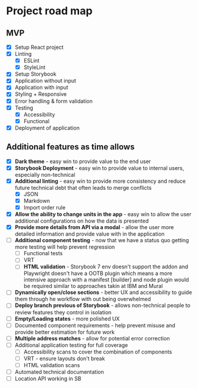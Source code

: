 # Project road map

## MVP

- [x] Setup React project
- [x] Linting
  - [x] ESLint
  - [x] StyleLint
- [x] Setup Storybook
- [x] Application without input
- [x] Application with input
- [x] Styling + Responsive
- [x] Error handling & form validation
- [x] Testing
  - [x] Accessibility
  - [x] Functional
- [x] Deployment of application

## Additional features as time allows

- [x] **Dark theme** - easy win to provide value to the end user
- [x] **Storybook Deployment** - easy win to provide value to internal users, especially non-technical
- [x] **Additional linting** - easy win to provide more consistency and reduce future technical debt that often leads to merge conflicts
  - [x] JSON
  - [x] Markdown
  - [x] Import order rule
- [x] **Allow the ability to change units in the app** - easy win to allow the user additional configurations on how the data is presented
- [x] **Provide more details from API via a modal** - allow the user more detailed information and provide value with in the application
- [ ] **Additional component testing** - now that we have a status quo getting more testing will help prevent regression
  - [ ] Functional tests
  - [ ] VRT
  - [ ] **HTML validation** - Storybook 7 env doesn't support the addon and Playwright doesn't have a OOTB plugin which means a more intensive approach with a manifest [builder] and node plugin would be required similar to approaches takin at IBM and Mural
- [ ] **Dynamically open/close sections** - better UX and accessibility to guide them through he workflow with out being overwhelmed
- [ ] **Deploy branch previous of Storybook** - allows non-technical people to review features they control in isolation
- [ ] **Empty/Loading states** - more polished UX
- [ ] Documented component requirements - help prevent misuse and provide better estimation for future work
- [ ] **Multiple address matches** - allow for potential error correction
- [ ] Additional application testing for full coverage
  - [ ] Accessibility scans to cover the combination of components
  - [ ] VRT - ensure layouts don't break
  - [ ] HTML validation scans
- [ ] Automated technical documentation
- [ ] Location API working in SB
